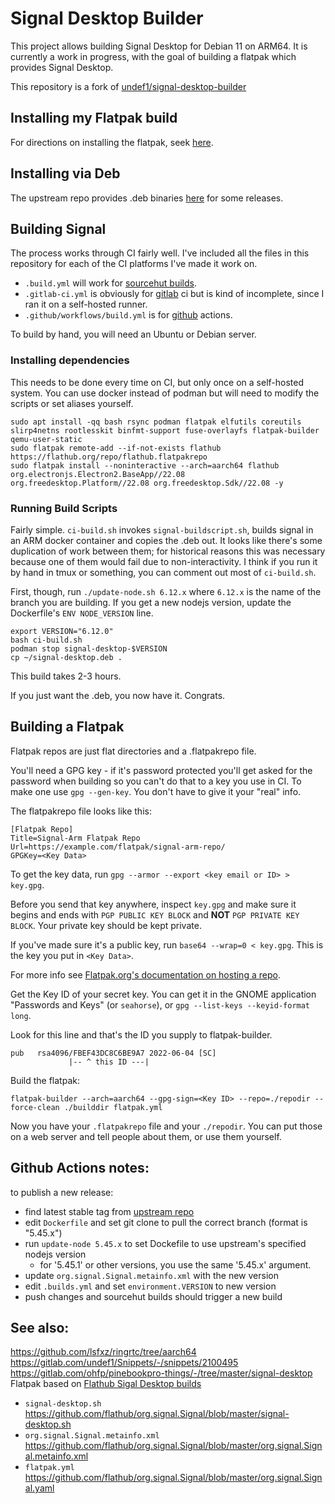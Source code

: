 # Signal Desktop Builder
This project allows building Signal Desktop for Debian 11 on ARM64.
It is currently a work in progress, with the goal of building a flatpak
which provides Signal Desktop.

This repository is a fork of [undef1/signal-desktop-builder](https://gitlab.com/undef1/signal-desktop-builder)

## Installing my Flatpak build

For directions on installing the flatpak, seek [here](https://elagost.com/flatpak).

## Installing via Deb

The upstream repo provides .deb binaries [here](https://gitlab.com/undef1/signal-desktop-builder/-/packages) for some releases.

## Building Signal

The process works through CI fairly well. I've included all the files in this repository for each of the CI platforms I've made it work on.

- `.build.yml` will work for [sourcehut builds](https://builds.sr.ht).
- `.gitlab-ci.yml` is obviously for [gitlab](https://gitlab.com) ci but is kind of incomplete, since I ran it on a self-hosted runner.
- `.github/workflows/build.yml` is for [github](https://github.com) actions.

To build by hand, you will need an Ubuntu or Debian server.

### Installing dependencies

This needs to be done every time on CI, but only once on a self-hosted system. You can use docker instead of podman but will need to modify the scripts or set aliases yourself.

```
sudo apt install -qq bash rsync podman flatpak elfutils coreutils slirp4netns rootlesskit binfmt-support fuse-overlayfs flatpak-builder qemu-user-static
sudo flatpak remote-add --if-not-exists flathub https://flathub.org/repo/flathub.flatpakrepo
sudo flatpak install --noninteractive --arch=aarch64 flathub org.electronjs.Electron2.BaseApp//22.08 org.freedesktop.Platform//22.08 org.freedesktop.Sdk//22.08 -y
```

### Running Build Scripts

Fairly simple. `ci-build.sh` invokes `signal-buildscript.sh`, builds signal in an ARM docker container and copies the .deb out. It looks like there's some duplication of work between them; for historical reasons this was necessary because one of them would fail due to non-interactivity. I think if you run it by hand in tmux or something, you can comment out most of `ci-build.sh`.

First, though, run `./update-node.sh 6.12.x` where `6.12.x` is the name of the branch you are building. If you get a new nodejs version, update the Dockerfile's `ENV NODE_VERSION` line.

```
export VERSION="6.12.0"
bash ci-build.sh
podman stop signal-desktop-$VERSION
cp ~/signal-desktop.deb .
```
This build takes 2-3 hours.

If you just want the .deb, you now have it. Congrats.

## Building a Flatpak

Flatpak repos are just flat directories and a .flatpakrepo file.

You'll need a GPG key - if it's password protected you'll get asked for the password when building so you can't do that to a key you use in CI. To make one use `gpg --gen-key`. You don't have to give it your "real" info.

The flatpakrepo file looks like this:

```
[Flatpak Repo]
Title=Signal-Arm Flatpak Repo
Url=https://example.com/flatpak/signal-arm-repo/
GPGKey=<Key Data>
```

To get the key data, run `gpg --armor --export <key email or ID> > key.gpg`. 

Before you send that key anywhere, inspect `key.gpg` and make sure it begins and ends with `PGP PUBLIC KEY BLOCK` and __NOT__ `PGP PRIVATE KEY BLOCK`. Your private key should be kept private.

If you've made sure it's a public key, run `base64 --wrap=0 < key.gpg`. This is the key you put in `<Key Data>`.

For more info see [Flatpak.org's documentation on hosting a repo](https://docs.flatpak.org/en/latest/hosting-a-repository.html).

Get the Key ID of your secret key. You can get it in the GNOME application "Passwords and Keys" (or `seahorse`), or `gpg --list-keys --keyid-format long`.

Look for this line and that's the ID you supply to flatpak-builder.

```
pub   rsa4096/FBEF43DC8C6BE9A7 2022-06-04 [SC]
             |-- ^ this ID ---|
```

Build the flatpak:

```
flatpak-builder --arch=aarch64 --gpg-sign=<Key ID> --repo=./repodir --force-clean ./builddir flatpak.yml
```

Now you have your `.flatpakrepo` file and your `./repodir`. You can put those on a web server and tell people about them, or use them yourself.

## Github Actions notes:

to publish a new release:

- find latest stable tag from [upstream repo](https://github.com/signalapp/Signal-Desktop/releases)
- edit `Dockerfile` and set git clone to pull the correct branch (format is "5.45.x")
- run `update-node 5.45.x` to set Dockefile to use upstream's specified nodejs version
    - for '5.45.1' or other versions, you use the same '5.45.x' argument.
- update `org.signal.Signal.metainfo.xml` with the new version
- edit `.builds.yml` and set `environment.VERSION` to new version
- push changes and sourcehut builds should trigger a new build

## See also:
https://github.com/lsfxz/ringrtc/tree/aarch64  
https://gitlab.com/undef1/Snippets/-/snippets/2100495  
https://gitlab.com/ohfp/pinebookpro-things/-/tree/master/signal-desktop  
Flatpak based on [Flathub Sigal Desktop builds](https://github.com/flathub/org.signal.Signal/)
 - `signal-desktop.sh` https://github.com/flathub/org.signal.Signal/blob/master/signal-desktop.sh
 - `org.signal.Signal.metainfo.xml` https://github.com/flathub/org.signal.Signal/blob/master/org.signal.Signal.metainfo.xml
 - `flatpak.yml` https://github.com/flathub/org.signal.Signal/blob/master/org.signal.Signal.yaml
